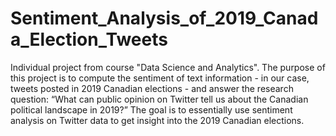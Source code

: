 # Sentiment_Analysis_of_2019_Canada_Election_Tweets

Individual project from course "Data Science and Analytics". The purpose of this project is to compute the sentiment of text information - in our case, tweets posted in 2019 Canadian elections - and answer the research question: “What can public opinion on Twitter tell us about the Canadian political landscape in 2019?” The goal is to essentially use sentiment analysis on Twitter data to get insight into the 2019 Canadian elections.
